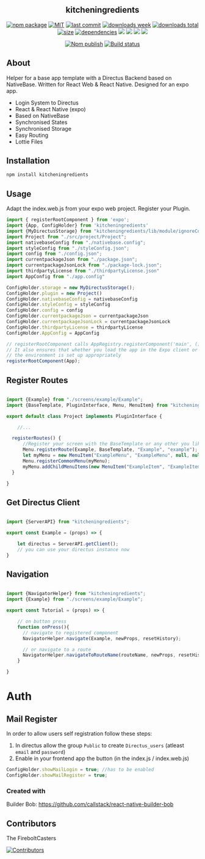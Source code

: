 <h2 align="center">
    kitcheningredients
</h2>

<p align="center">
  <a href="https://badge.fury.io/js/kitcheningredients.svg"><img src="https://badge.fury.io/js/kitcheningredients.svg" alt="npm package" /></a>
  <a href="https://img.shields.io/github/license/FireboltCasters/kitcheningredients"><img src="https://img.shields.io/github/license/FireboltCasters/kitcheningredients" alt="MIT" /></a>
  <a href="https://img.shields.io/github/last-commit/FireboltCasters/kitcheningredients?logo=git"><img src="https://img.shields.io/github/last-commit/FireboltCasters/kitcheningredients?logo=git" alt="last commit" /></a>
  <a href="https://www.npmjs.com/package/kitcheningredients"><img src="https://img.shields.io/npm/dm/kitcheningredients.svg" alt="downloads week" /></a>
  <a href="https://www.npmjs.com/package/kitcheningredients"><img src="https://img.shields.io/npm/dt/kitcheningredients.svg" alt="downloads total" /></a>
  <a href="https://github.com/FireboltCasters/kitcheningredients"><img src="https://shields.io/github/languages/code-size/FireboltCasters/kitcheningredients" alt="size" /></a>
  <a href="https://david-dm.org/FireboltCasters/kitcheningredients"><img src="https://david-dm.org/FireboltCasters/kitcheningredients/status.svg" alt="dependencies" /></a>
  <a href="https://app.fossa.com/projects/git%2Bgithub.com%2FFireboltCasters%2Fkitcheningredients?ref=badge_shield" alt="FOSSA Status"><img src="https://app.fossa.com/api/projects/git%2Bgithub.com%2FFireboltCasters%2Fkitcheningredients.svg?type=shield"/></a>
  <a href="https://github.com/google/gts" alt="Google TypeScript Style"><img src="https://img.shields.io/badge/code%20style-google-blueviolet.svg"/></a>
  <a href="https://shields.io/" alt="Google TypeScript Style"><img src="https://img.shields.io/badge/uses-TypeScript-blue.svg"/></a>
  <a href="https://github.com/marketplace/actions/lint-action"><img src="https://img.shields.io/badge/uses-Lint%20Action-blue.svg"/></a>
</p>

<p align="center">
  <a href="https://github.com/FireboltCasters/kitcheningredients/actions/workflows/npmPublish.yml"><img src="https://github.com/FireboltCasters/kitcheningredients/actions/workflows/npmPublish.yml/badge.svg" alt="Npm publish" /></a>
  <a href="https://github.com/FireboltCasters/kitcheningredients/actions/workflows/linter.yml"><img src="https://github.com/FireboltCasters/kitcheningredients/actions/workflows/linter.yml/badge.svg" alt="Build status" /></a>
<!--
  <a href="https://sonarcloud.io/dashboard?id=FireboltCasters_kitcheningredients"><img src="https://sonarcloud.io/api/project_badges/measure?project=FireboltCasters_kitcheningredients&metric=alert_status" alt="Quality Gate" /></a>
  <a href="https://sonarcloud.io/dashboard?id=FireboltCasters_kitcheningredients"><img src="https://sonarcloud.io/api/project_badges/measure?project=FireboltCasters_kitcheningredients&metric=bugs" alt="Bugs" /></a>
  <a href="https://sonarcloud.io/dashboard?id=FireboltCasters_kitcheningredients"><img src="https://sonarcloud.io/api/project_badges/measure?project=FireboltCasters_kitcheningredients&metric=coverage" alt="Coverage" /></a>
  <a href="https://sonarcloud.io/dashboard?id=FireboltCasters_kitcheningredients"><img src="https://sonarcloud.io/api/project_badges/measure?project=FireboltCasters_kitcheningredients&metric=code_smells" alt="Code Smells" /></a>
  <a href="https://sonarcloud.io/dashboard?id=FireboltCasters_kitcheningredients"><img src="https://sonarcloud.io/api/project_badges/measure?project=FireboltCasters_kitcheningredients&metric=duplicated_lines_density" alt="Duplicated Lines (%)" /></a>
  <a href="https://sonarcloud.io/dashboard?id=FireboltCasters_kitcheningredients"><img src="https://sonarcloud.io/api/project_badges/measure?project=FireboltCasters_kitcheningredients&metric=sqale_rating" alt="Maintainability Rating" /></a>
  <a href="https://sonarcloud.io/dashboard?id=FireboltCasters_kitcheningredients"><img src="https://sonarcloud.io/api/project_badges/measure?project=FireboltCasters_kitcheningredients&metric=reliability_rating" alt="Reliability Rating" /></a>
  <a href="https://sonarcloud.io/dashboard?id=FireboltCasters_kitcheningredients"><img src="https://sonarcloud.io/api/project_badges/measure?project=FireboltCasters_kitcheningredients&metric=security_rating" alt="Security Rating" /></a>
  <a href="https://sonarcloud.io/dashboard?id=FireboltCasters_kitcheningredients"><img src="https://sonarcloud.io/api/project_badges/measure?project=FireboltCasters_kitcheningredients&metric=sqale_index" alt="Technical Debt" /></a>
  <a href="https://sonarcloud.io/dashboard?id=FireboltCasters_kitcheningredients"><img src="https://sonarcloud.io/api/project_badges/measure?project=FireboltCasters_kitcheningredients&metric=vulnerabilities" alt="Vulnerabilities" /></a>
-->
</p>

## About

Helper for a base app template with a Directus Backend based on NativeBase. Written for React Web & React Native. Designed for an expo app.

- Login System to Directus
- React & React Native (expo)
- Based on NativeBase
- Synchronised States
- Synchronised Storage
- Easy Routing
- Lottie Files

## Installation

```sh
npm install kitcheningredients
```

## Usage

Adapt the index.web.js from your expo web project. Register your Plugin.
```js
import { registerRootComponent } from 'expo';
import {App, ConfigHolder} from 'kitcheningredients'
import {MyDirectusStorage} from "kitcheningredients/lib/module/ignoreCoverage/KitchenHelper/storage/MyDirectusStorage";
import Project from "./src/project/Project";
import nativebaseConfig from "./nativebase.config";
import styleConfig from "./styleConfig.json";
import config from "./config.json";
import currentpackageJson from "./package.json";
import currentpackageJsonLock from "./package-lock.json";
import thirdpartyLicense from "./thirdpartyLicense.json"
import AppConfig from "./app.config"

ConfigHolder.storage = new MyDirectusStorage();
ConfigHolder.plugin = new Project()
ConfigHolder.nativebaseConfig = nativebaseConfig
ConfigHolder.styleConfig = styleConfig
ConfigHolder.config = config
ConfigHolder.currentpackageJson = currentpackageJson
ConfigHolder.currentpackageJsonLock = currentpackageJsonLock
ConfigHolder.thirdpartyLicense = thirdpartyLicense
ConfigHolder.AppConfig = AppConfig

// registerRootComponent calls AppRegistry.registerComponent('main', () => App);
// It also ensures that whether you load the app in the Expo client or in a native build,
// the environment is set up appropriately
registerRootComponent(App);
```

## Register Routes

```ts

import {Example} from "./screens/example/Example";
import {BaseTemplate, PluginInterface, Menu, MenuItem} from "kitcheningredients";

export default class Project implements PluginInterface {

    //...

  registerRoutes() {
      //Register your screen with the BaseTemplate or any other you like
      Menu.registerRoute(Example, BaseTemplate, "Example", "example");
      let myMenu = new MenuItem("ExampleMenu", "ExampleMenu", null, null, null, null, true);
      Menu.registerCommonMenu(myMenu);
      myMenu.addChildMenuItems(new MenuItem("ExampleItem", "ExampleItem", Example));
  }

}
```

## Get Directus Client

```ts

import {ServerAPI} from "kitcheningredients";

export const Example = (props) => {

    let directus = ServerAPI.getClient();
    // you can use your directus instance now
}
```

## Navigation

```ts

import {NavigatorHelper} from "kitcheningredients";
import {Example} from "./screens/example/Example";

export const Tutorial = (props) => {

    // on button press
    function onPress(){
      // navigate to registered component
      NavigatorHelper.navigate(Example, newProps, resetHistory);

      // or navigate to a route
      NavigatorHelper.navigateToRouteName(routeName, newProps, resetHistory)
    }

}
```

# Auth

## Mail Register

In order to allow users self registration follow these steps:

1. In directus allow the group `Public` to create `Directus_users` (atleast `email` and `password`)
2. Enable in your frontend app the button (in the index.js / index.web.js)
```ts
ConfigHolder.showMailLogin = true; //has to be enabled
ConfigHolder.showMailRegister = true;
```



### Created with

Builder Bob: https://github.com/callstack/react-native-builder-bob

## Contributors

The FireboltCasters

<a href="https://github.com/FireboltCasters/kitcheningredients"><img src="https://contrib.rocks/image?repo=FireboltCasters/kitcheningredients" alt="Contributors" /></a>
